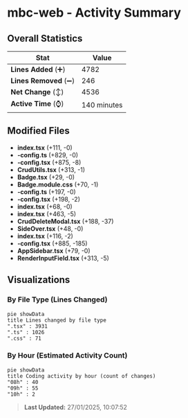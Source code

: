 # mbc-web - Activity Summary 

## Overall Statistics

| Stat                   | Value                                                             |
| ---------------------- | ----------------------------------------------------------------- |
| **Lines Added** (➕)   | 4782                                          |
| **Lines Removed** (➖) | 246                                        |
| **Net Change** (↕)    | 4536                |
| **Active Time** (⌚)   | 140 minutes |


## Modified Files
- **index.tsx** (+111, -0)
- **-config.ts** (+829, -0)
- **-config.tsx** (+875, -8)
- **CrudUtils.tsx** (+313, -1)
- **Badge.tsx** (+29, -0)
- **Badge.module.css** (+70, -1)
- **-config.ts** (+197, -0)
- **-config.tsx** (+198, -2)
- **index.tsx** (+68, -0)
- **index.tsx** (+463, -5)
- **CrudDeleteModal.tsx** (+188, -37)
- **SideOver.tsx** (+48, -0)
- **index.tsx** (+116, -2)
- **-config.tsx** (+885, -185)
- **AppSidebar.tsx** (+79, -0)
- **RenderInputField.tsx** (+313, -5)

## Visualizations

### By File Type (Lines Changed)

```mermaid
pie showData
title Lines changed by file type
".tsx" : 3931
".ts" : 1026
".css" : 71
```

### By Hour (Estimated Activity Count)

```mermaid
pie showData
title Coding activity by hour (count of changes)
"08h" : 40
"09h" : 55
"10h" : 2
```


> **Last Updated:** 27/01/2025, 10:07:52
